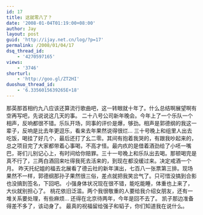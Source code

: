 ```yaml
---
id: 17
title: 这就零八了？
date: '2008-01-04T01:19:00+08:00'
author: Jay
layout: post
guid: 'http://ijay.net.cn/log/?p=17'
permalink: /2008/01/04/17
dsq_thread_id:
    - '4270597165'
views:
    - '3746'
shorturl:
    - 'http://goo.gl/ZT2HI'
duoshuo_thread_id:
    - '6.3356015639265E+18'
---
```


那英那首相约九八应该还算流行歌曲吧，这一转眼就十年了。什么总结啊展望啊有空再写吧，先说说这几天的事。
二十八号公司新年晚会。今年上了一个乐队一个相声，反响都很不错。乐队开场，同事的评价是爆，够劲。相声是郭德纲的我这一辈子，反响是比去年更逗乐，看来去年果然说得很烂…
三十号晚上和组里人出去吃饭，喝挂了好几个，最后还打了幺二零。其间有抱着我哭的，有跟我吵起来的，总之项目完了大家都带着心事喝，不高才怪。最内疚的是借着酒劲给了小呸一嘴巴，哥们儿别记心上，有时间给你赔罪。三十一号晚上和乐队出去喝。那顿喝完是真不行了，三两白酒回来吐得我死去活来的，到现在都没缓过来。决定戒酒一个月。
昨天托纪姐的福去北展看了德云社的新年演出，七百八一张票第三排。现场果然不一样，郭德纲那孙子果然很三俗，差点就把我笑岔气了。只可惜没搞到合影也没搞到签名，下回吧。
小强身体状况现在很不错，能吃能睡，体重也上来了，大伙就别担心了。
桃花依旧泛滥。两个我很敬重的人要给我介绍女朋友，还有一堆关系要处理，有些麻烦…
还得在北京待两年，今年是回不去了。
凯子那边准备得差不多了，该动身了。
最真的祝福留给强子和韬子，你们知道我在说什么。